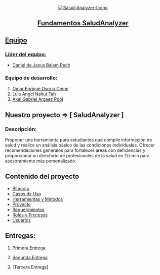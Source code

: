 <p align="center">
    <a href="https://ibb.co/nrvtKGf"><img src="https://i.ibb.co/Y2MwVC8/Salud-Analyzer-Icono.jpg" alt="Salud-Analyzer-Icono" border="0"/>
</p>

## <p align="center">Fundamentos SaludAnalyzer </p>

## Equipo

### Líder del equipo:  

- [Daniel de Jesus Balam Pech](https://github.com/DanielBalam)

### Equipo de desarrollo:

1. [Omar Enrique Osorio Ceme](https://github.com/RickySFTW)
2. [Luis Angel Nahut Tah](https://github.com/IANT9)
3. [Axel Gabriel Argaez Pool](https://github.com/AxelArgaez)

## Nuestro proyecto => [ SaludAnalyzer ]

### Descripción:

Proponer una herramienta para estudiantes que compile información de salud y realice un análisis básico de las condiciones individuales. Ofrecer recomendaciones generales para fortalecer áreas con deficiencias y proporcionar un directorio de profesionales de la salud en Tizimín para asesoramiento más personalizado.

## Contenido del proyecto

- [Bitácora](https://github.com/DanielBalam/Fundamentos_Proyecto/blob/Primera_Entrega/Primera_Entrega/Documentacion/Bitacora.md)
- [Casos de Uso](https://github.com/DanielBalam/Fundamentos_Proyecto/blob/Primera_Entrega/Primera_Entrega/Documentacion/Casos_de_Uso.md)
- [Herramientas y Métodos](https://github.com/DanielBalam/Fundamentos_Proyecto/blob/Primera_Entrega/Primera_Entrega/Documentacion/Herramientas_Metodos.md)
- [Proyecto](https://github.com/DanielBalam/Fundamentos_Proyecto/blob/Primera_Entrega/Primera_Entrega/Documentacion/Proyecto.md)
- [Requerimientos](https://github.com/DanielBalam/Fundamentos_Proyecto/blob/Primera_Entrega/Primera_Entrega/Documentacion/Requerimientos.md)
- [Roles y Procesos](https://github.com/DanielBalam/Fundamentos_Proyecto/blob/Primera_Entrega/Primera_Entrega/Documentacion/Roles_Procesos.md)
- [Usuarios](https://github.com/DanielBalam/Fundamentos_Proyecto/blob/Primera_Entrega/Primera_Entrega/Documentacion/Usuarios.md)


## Entregas:

1. [Primera Entrega](https://github.com/DanielBalam/Fundamentos_Proyecto/tree/Primera_Entrega/Primera_Entrega)

2. [Segunda Entrega](https://github.com/DanielBalam/Fundamentos_Proyecto/tree/Segunda_Entrega/Segunda_Entrega)

3. [Tercera Entrega]